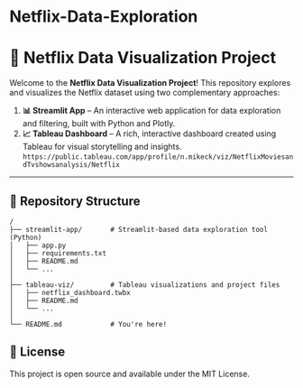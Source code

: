 # Netflix-Data-Exploration

# 🎥 Netflix Data Visualization Project

Welcome to the **Netflix Data Visualization Project**! This repository explores and visualizes the Netflix dataset using two complementary approaches:

1. **📊 Streamlit App** – An interactive web application for data exploration and filtering, built with Python and Plotly.
2. **📈 Tableau Dashboard** – A rich, interactive dashboard created using Tableau for visual storytelling and insights.
  ```https://public.tableau.com/app/profile/n.mikeck/viz/NetflixMoviesandTvshowsanalysis/Netflix ```

---

## 📁 Repository Structure

```plaintext
/
├── streamlit-app/       # Streamlit-based data exploration tool (Python)
│   ├── app.py
│   ├── requirements.txt
│   ├── README.md
│   └── ...
│
├── tableau-viz/         # Tableau visualizations and project files
│   ├── netflix_dashboard.twbx
│   ├── README.md
│   └── ...
│
└── README.md            # You're here!

```
## 📜 License
This project is open source and available under the MIT License.

